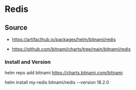 # Redis

## Source

* https://artifacthub.io/packages/helm/bitnami/redis

* https://github.com/bitnami/charts/tree/main/bitnami/redis

### Install and Version

helm repo add bitnami https://charts.bitnami.com/bitnami  

helm install my-redis bitnami/redis --version 18.2.0  

